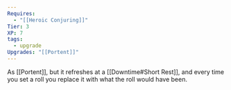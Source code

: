 ```yaml
---
Requires:
  - "[[Heroic Conjuring]]"
Tier: 3
XP: 7
tags:
  - upgrade
Upgrades: "[[Portent]]"
---
```

As [[Portent]], but it refreshes at a [[Downtime#Short Rest]], and every time you set a roll you replace it with what the roll would have been.